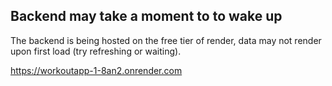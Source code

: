 ## Backend may take a moment to to wake up

The backend is being hosted on the free tier of render, data may not render upon first load (try refreshing or waiting).

https://workoutapp-1-8an2.onrender.com
